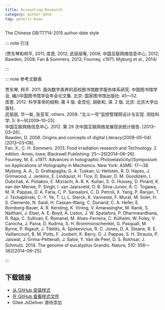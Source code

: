 ```yaml
--- 
title: Accounting Research 
category: author-date 
tag: generic-base 
--- 
```


<!-- 此文件由脚本自动生成，请勿手动修改！ -->  

The Chinese GB/T7714-2015 author-date style  

::: note 引注  

(贾东琴和柯平, 2011; 库恩, 2012; 武丽丽等, 2008; 中国互联网络信息中心, 2012; Bawden, 2008; Fan &#38; Sommers, 2013; Fourney, c1971; Myburg et al., 2014)  

:::  

::: note 参考文献表  

<div class="csl-bib-body">
  <div class="csl-entry second-field-align-false hangingindent-true"> 贾东琴, 柯平. 2011. 面向数字素养的高校图书馆数字服务体系研究. 中国图书馆学会, 编//中国图书馆学会年会论文集. 北京: 国家图书馆出版社: 45～52. </div>
  <div class="csl-entry second-field-align-false hangingindent-true"> 库恩. 2012. 科学革命的结构: 第 4 版. 金吾伦, 胡新和, 译. 2 版. 北京: 北京大学出版社. </div>
  <div class="csl-entry second-field-align-false hangingindent-true"> 武丽丽, 华一新, 张亚军, others. 2008. “北斗一号”监控管理网设计与实现. 测绘科学, 5: 8～9[2009–10–25]. </div>
  <div class="csl-entry second-field-align-false hangingindent-true"> 中国互联网络信息中心. 2012. 第 29 次中国互联网络发展现状统计报告. [2013–03–26]. </div>
  <div class="csl-entry second-field-align-false hangingindent-true"> Bawden, D. 2008. Origins and concepts of digital Literacy(2008–05–04)[2013–03–08]. </div>
  <div class="csl-entry second-field-align-false hangingindent-true"> Fan, X., C. H. Sommers. 2013. Food irradiation research and Technology. 2 edition. Ames, Iowa: Blackwell Publishing: 25～26[2014–06–26]. </div>
  <div class="csl-entry second-field-align-false hangingindent-true"> Fourney, M. E. c1971. Advances in holographic Photoelasticity//Symposium on Applications of Holography in Mechanics. New York: ASME: 17～38. </div>
  <div class="csl-entry second-field-align-false hangingindent-true"> Myburg, A. A., D. Grattapaglia, G. A. Tuskan, U. Hellsten, R. D. Hayes, J. Grimwood, J. Jenkins, E. Lindquist, H. Tice, D. Bauer, D. M. Goodstein, I. Dubchak, A. Poliakov, E. Mizrachi, A. R. K. Kullan, S. G. Hussey, D. Pinard, K. van der Merwe, P. Singh, I. van Jaarsveld, O. B. Silva-Junior, R. C. Togawa, M. R. Pappas, D. A. Faria, C. P. Sansaloni, C. D. Petroli, X. Yang, P. Ranjan, T. J. Tschaplinski, C.-Y. Ye, T. Li, L. Sterck, K. Vanneste, F. Murat, M. Soler, H. S. Clemente, N. Saidi, H. Cassan-Wang, C. Dunand, C. A. Hefer, E. Bornberg-Bauer, A. R. Kersting, K. Vining, V. Amarasinghe, M. Ranik, S. Naithani, J. Elser, A. E. Boyd, A. Liston, J. W. Spatafora, P. Dharmwardhana, R. Raja, C. Sullivan, E. Romanel, M. Alves-Ferreira, C. Külheim, W. Foley, V. Carocha, J. Paiva, D. Kudrna, S. H. Brommonschenkel, G. Pasquali, M. Byrne, P. Rigault, J. Tibbits, A. Spokevicius, R. C. Jones, D. A. Steane, R. E. Vaillancourt, B. M. Potts, F. Joubert, K. Barry, G. J. Pappas, S. H. Strauss, P. Jaiswal, J. Grima-Pettenati, J. Salse, Y. Van de Peer, D. S. Rokhsar, J. Schmutz. 2014. The genome of eucalyptus Grandis. Nature, 510: 356～362[2014–06–25]. </div>
</div>
  

:::  

<!-- more -->  

## 下载链接  

- [从 GitHub 安装样式](https://github.com/zotero-cn/styles/./raw/main/src/206accounting-research/206accounting-research.csl)  
- [在 GitHub 查看样式文件](https://github.com/zotero-cn/styles/./tree/main/src/206accounting-research/206accounting-research.csl)  
- Gitee JsDeliver 源待添加  

